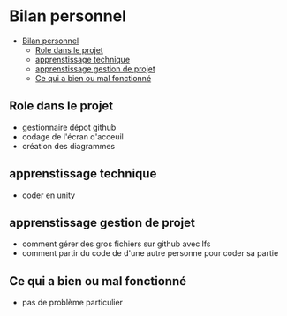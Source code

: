 # Bilan personnel

- [Bilan personnel](#bilan-personnel)
  - [Role dans le projet](#role-dans-le-projet)
  - [apprenstissage technique](#apprenstissage-technique)
  - [apprenstissage gestion de projet](#apprenstissage-gestion-de-projet)
  - [Ce qui a bien ou mal fonctionné](#ce-qui-a-bien-ou-mal-fonctionné)

## Role dans le projet

- gestionnaire dépot github
- codage de l'écran d'acceuil
- création des diagrammes

## apprenstissage technique

- coder en unity

## apprenstissage gestion de projet

- comment gérer des gros fichiers sur github avec lfs
- comment partir du code de d'une autre personne pour coder sa partie

## Ce qui a bien ou mal fonctionné

- pas de problème particulier
